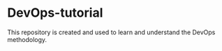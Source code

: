 # DevOps-tutorial
This repository is created and used to learn and understand the DevOps methodology.
